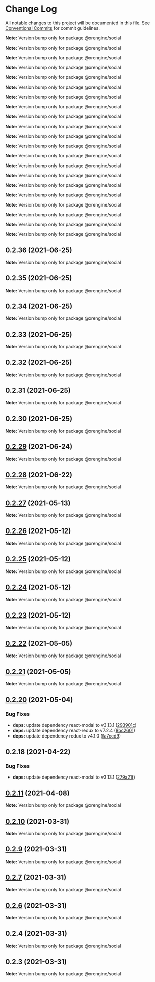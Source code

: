 # Change Log

All notable changes to this project will be documented in this file.
See [Conventional Commits](https://conventionalcommits.org) for commit guidelines.



**Note:** Version bump only for package @xrengine/social







**Note:** Version bump only for package @xrengine/social







**Note:** Version bump only for package @xrengine/social







**Note:** Version bump only for package @xrengine/social







**Note:** Version bump only for package @xrengine/social







**Note:** Version bump only for package @xrengine/social







**Note:** Version bump only for package @xrengine/social







**Note:** Version bump only for package @xrengine/social







**Note:** Version bump only for package @xrengine/social







**Note:** Version bump only for package @xrengine/social







**Note:** Version bump only for package @xrengine/social







**Note:** Version bump only for package @xrengine/social







**Note:** Version bump only for package @xrengine/social







**Note:** Version bump only for package @xrengine/social







**Note:** Version bump only for package @xrengine/social







**Note:** Version bump only for package @xrengine/social







**Note:** Version bump only for package @xrengine/social







**Note:** Version bump only for package @xrengine/social







**Note:** Version bump only for package @xrengine/social







**Note:** Version bump only for package @xrengine/social







**Note:** Version bump only for package @xrengine/social





## 0.2.36 (2021-06-25)

**Note:** Version bump only for package @xrengine/social





## 0.2.35 (2021-06-25)

**Note:** Version bump only for package @xrengine/social





## 0.2.34 (2021-06-25)

**Note:** Version bump only for package @xrengine/social





## 0.2.33 (2021-06-25)

**Note:** Version bump only for package @xrengine/social





## 0.2.32 (2021-06-25)

**Note:** Version bump only for package @xrengine/social





## 0.2.31 (2021-06-25)

**Note:** Version bump only for package @xrengine/social





## 0.2.30 (2021-06-25)

**Note:** Version bump only for package @xrengine/social





## [0.2.29](https://github.com/XRFoundation/XREngine/compare/v0.2.28...v0.2.29) (2021-06-24)

**Note:** Version bump only for package @xrengine/social





## [0.2.28](https://github.com/XRFoundation/XREngine/compare/v0.2.27...v0.2.28) (2021-06-22)

**Note:** Version bump only for package @xrengine/social





## [0.2.27](https://github.com/XRFoundation/XREngine/compare/v0.2.26...v0.2.27) (2021-05-13)

**Note:** Version bump only for package @xrengine/social





## [0.2.26](https://github.com/XRFoundation/XREngine/compare/v0.2.24...v0.2.26) (2021-05-12)

**Note:** Version bump only for package @xrengine/social





## [0.2.25](https://github.com/XRFoundation/XREngine/compare/v0.2.24...v0.2.25) (2021-05-12)

**Note:** Version bump only for package @xrengine/social





## [0.2.24](https://github.com/XRFoundation/XREngine/compare/v0.2.23...v0.2.24) (2021-05-12)

**Note:** Version bump only for package @xrengine/social





## [0.2.23](https://github.com/XRFoundation/XREngine/compare/v0.2.22...v0.2.23) (2021-05-12)

**Note:** Version bump only for package @xrengine/social





## [0.2.22](https://github.com/XRFoundation/XREngine/compare/v0.2.21...v0.2.22) (2021-05-05)

**Note:** Version bump only for package @xrengine/social





## [0.2.21](https://github.com/xrengine/xrengine/compare/v0.2.20...v0.2.21) (2021-05-05)

**Note:** Version bump only for package @xrengine/social





## [0.2.20](https://github.com/xrengine/xrengine/compare/v0.2.18...v0.2.20) (2021-05-04)


### Bug Fixes

* **deps:** update dependency react-modal to v3.13.1 ([293901c](https://github.com/xrengine/xrengine/commit/293901c94afa9dc883d17ffd22e9b3577dab88d6))
* **deps:** update dependency react-redux to v7.2.4 ([8bc2601](https://github.com/xrengine/xrengine/commit/8bc26013abb25ce0c07a96006d7d03d9e4d84665))
* **deps:** update dependency redux to v4.1.0 ([fa7ccd9](https://github.com/xrengine/xrengine/commit/fa7ccd9e2fce1df39a8537c2ba93f5e0d77834b1))





## 0.2.18 (2021-04-22)


### Bug Fixes

* **deps:** update dependency react-modal to v3.13.1 ([279a21f](https://github.com/XRFoundation/XREngine/commit/279a21ff38bb067b634ff811ef0faf2197850800))





## [0.2.11](https://github.com/XRFoundation/XREngine/compare/v0.2.10...v0.2.11) (2021-04-08)

**Note:** Version bump only for package @xrengine/social





## [0.2.10](https://github.com/XRFoundation/XREngine/compare/v0.2.9...v0.2.10) (2021-03-31)

**Note:** Version bump only for package @xrengine/social





## [0.2.9](https://github.com/XRFoundation/XREngine/compare/v0.2.8...v0.2.9) (2021-03-31)

**Note:** Version bump only for package @xrengine/social





## [0.2.7](https://github.com/XRFoundation/XREngine/compare/v0.2.6...v0.2.7) (2021-03-31)

**Note:** Version bump only for package @xrengine/social





## [0.2.6](https://github.com/XRFoundation/XREngine/compare/v0.2.5...v0.2.6) (2021-03-31)

**Note:** Version bump only for package @xrengine/social





## 0.2.4 (2021-03-31)

**Note:** Version bump only for package @xrengine/social





## 0.2.3 (2021-03-31)

**Note:** Version bump only for package @xrengine/social
